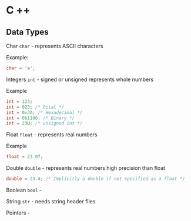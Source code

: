 # C ++

## Data Types

Char `char` - represents ASCII characters

Example:
```c++
char = 'a';
```
Integers `int` - signed or unsigned represents whole numbers

Example
```c++
int = 123;
int = 023; /* Octal */
int = 0x3A; /* Hexadecimal */
int = 0b1100; /* Binary */
int = 23U; /* unsigned int */
```

Float `float` - represents real numbers

Example
```c++
float = 23.0f;
```

Double `double` - represents real numbers high precision than float
```c++
double = 23.4; /* Implicitly a double if not specified as a float */
```

Boolean `bool` -

String `str` - needs string header files

Pointers -


